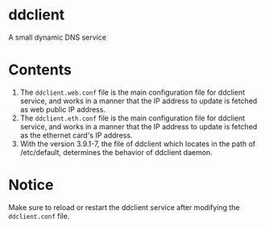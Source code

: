 # ddclient
A small dynamic DNS service

# Contents
1) The `ddclient.web.conf` file is the main configuration file for ddclient service, and works in a manner that the IP address to update is fetched as web public IP address.
2) The `ddclient.eth.conf` file is the main configuration file for ddclient service, and works in a manner that the IP address to update is fetched as the ethernet card's IP address.
3) With the version 3.9.1-7, the file of ddclient which locates in the path of /etc/default, determines the behavior of ddclient daemon.

# Notice
Make sure to reload or restart the ddclient service after modifying the `ddclient.conf` file.
